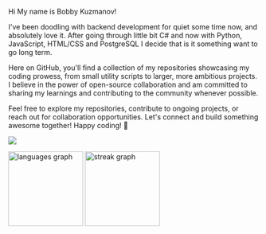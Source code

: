 Hi My name is Bobby Kuzmanov!



I've been doodling with backend development for quiet some time now, and absolutely love it. After going through little bit C# and now with Python, JavaScript, HTML/CSS and PostgreSQL I decide that is it something want to go long term.

Here on GitHub, you'll find a collection of my repositories showcasing my coding prowess, from small utility scripts to larger, more ambitious projects. I believe in the power of open-source collaboration and am committed to sharing my learnings and contributing to the community whenever possible.

Feel free to explore my repositories, contribute to ongoing projects, or reach out for collaboration opportunities. Let's connect and build something awesome together!
Happy coding! 🚀

<p align="left">
  <a href="https://skillicons.dev">
    <img src="https://skillicons.dev/icons?i=python,django,js,html,css,postgres,pycharm,vscode&perline=12" />
  </a>
</p>


<div align="left">
  <img src="https://github-readme-stats.vercel.app/api/top-langs?username=BobbyKuzmanov&locale=en&hide_title=false&layout=compact&card_width=330&langs_count=8&theme=tokyonight&hide_border=true&order=2" height="150" alt="languages graph"  />
  <img src="https://streak-stats.demolab.com?user=BobbyKuzmanov&locale=en&mode=daily&theme=tokyonight&hide_border=true&border_radius=5&order=3" height="150" alt="streak graph"  />
</div>
